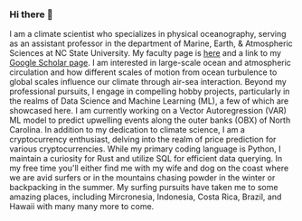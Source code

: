 ### Hi there 👋

I am a climate scientist who specializes in physical oceanography, serving as an assistant professor in the department of Marine, Earth, & Atmospheric Sciences at NC State University.  My faculty page is [here](https://meas.sciences.ncsu.edu/people/spbishop/) and a link to my [Google Scholar page](https://scholar.google.com/citations?user=g-_lrUMAAAAJ&hl=en).  I am interested in large-scale ocean and atmospheric circulation and how different scales of motion from ocean turbulence to global scales influence our climate through air-sea interaction.  Beyond my professional pursuits, I engage in compelling hobby projects, particularly in the realms of Data Science and Machine Learning (ML), a few of which are showcased here.  I am currently working on a Vector Autoregression (VAR) ML model to predict upwelling events along the outer banks (OBX) of North Carolina.  In addition to my dedication to climate science, I am a cryptocurrency enthusiast, delving into the realm of price prediction for various cryptocurrencies. While my primary coding language is Python, I maintain a curiosity for Rust and utilize SQL for efficient data querying.  In my free time you'll either find me with my wife and dog on the coast where we are avid surfers or in the mountains chasing powder in the winter or backpacking in the summer.  My surfing pursuits have taken me to some amazing places, including Mircronesia, Indonesia, Costa Rica, Brazil, and Hawaii with many many more to come.    

<!--
**stu-bishop/stu-bishop** is a ✨ _special_ ✨ repository because its `README.md` (this file) appears on your GitHub profile.

Here are some ideas to get you started:

- 🔭 I’m currently working on ...
- 🌱 I’m currently learning ...
- 👯 I’m looking to collaborate on ...
- 🤔 I’m looking for help with ...
- 💬 Ask me about ...
- 📫 How to reach me: ...
- 😄 Pronouns: ...
- ⚡ Fun fact: ...
-->
